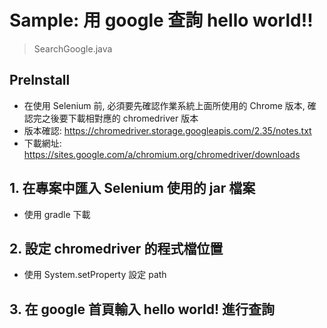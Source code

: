 
# Sample: 用 google 查詢 hello world!!
> SearchGoogle.java

## PreInstall

* 在使用 Selenium 前, 必須要先確認作業系統上面所使用的 Chrome 版本, 確認完之後要下載相對應的 chromedriver 版本
* 版本確認: https://chromedriver.storage.googleapis.com/2.35/notes.txt
* 下載網址: https://sites.google.com/a/chromium.org/chromedriver/downloads


## 1. 在專案中匯入 Selenium 使用的 jar 檔案

* 使用 gradle 下載

## 2. 設定 chromedriver 的程式檔位置

* 使用 System.setProperty 設定 path

## 3. 在 google 首頁輸入 hello world! 進行查詢